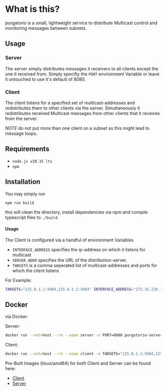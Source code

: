 # What is this?

purgatorio is a small, lightweight service to distribute Multicast control and monitoring messages between subnets.

## Usage

### Server

The server simply distributes messages it receivers to all clients except the one it received from.
Simply specifiy the `PORT` environment Variable or leave it untouched to use it's default of 8080.

### Client

The client listens for a specified set of multicast-addresses and redistributes them to other clients via the server.
Simultaneously it redistributes received Multicast messages from other clients that it receives from the server.

_NOTE_ do not put more than one client on a subnet as this might lead to message loops.

## Requirements

- `node.js v20.15 lts`
- `npm`

## Installation

You may simply run

```bash
npm run build
```

this will clean the directory, install dependencies via npm and compile typescript files to `./build`.

#### Usage

The Client is configured via a handful of environment Variables

- `INTERFACE_ADDRESS` specifies the ip-address on which it listens for multicast
- `SERVER_ADDR` specifies the URL of the distribution-server.
- `TARGETS` is a comma seperated list of multicast-addresses and ports for which the client listens

For Example:

```bash
TARGETS="225.0.1.1:5004,225.0.1.2:5004" INTERFACE_ADDRESS="172.16.220.13" SERVER_ADDR="ws://127.0.0.1:8080" node build/client.js
```

## Docker 

via Docker:

Server:

```bash
docker run --net=host --rm --name server -e PORT=8080 purgatorio-server:latest
```
Client:

```bash
docker run --net=host --rm --name client -e TARGETS="225.0.1.1:5004,225.0.1.2:5004" -e INTERFACE_ADDRESS="172.16.220.13" -e SERVER_ADDR="ws://127.0.0.1:8080" purgatorio-client:latest
```

Pre-Built Images (linux/amd64) for both Client and Server can be found here:

- [Client](https://hub.docker.com/r/jonasreucher/purgatorio-client)
- [Server](https://hub.docker.com/r/jonasreucher/purgatorio-server)
